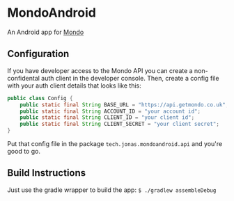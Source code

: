 # MondoAndroid

An Android app for [Mondo](https://getmondo.co.uk/)

## Configuration
If you have developer access to the Mondo API you can create a non-confidental auth client in the developer console. 
Then, create a config file with your auth client details that looks like this:

``` java
public class Config {
    public static final String BASE_URL = "https://api.getmondo.co.uk";
    public static final String ACCOUNT_ID = "your account id";
    public static final String CLIENT_ID = "your client id";
    public static final String CLIENT_SECRET = "your client secret";
}
```
Put that config file in the package `tech.jonas.mondoandroid.api` and you're good to go.

## Build Instructions
Just use the gradle wrapper to build the app: `$ ./gradlew assembleDebug`
